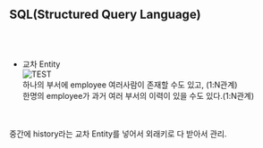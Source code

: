 


<h2>SQL(Structured Query Language)</h2>

<br><br>
- 교차 Entity <br>
![TEST](https://user-images.githubusercontent.com/41675375/70489157-3c312f00-1b3e-11ea-81fe-011b72e9c3a7.png)
<br>하나의 부서에 employee 여러사람이 존재할 수도 있고, (1:N관계)
<br>한명의 employee가 과거 여러 부서의 이력이 있을 수도 있다.(1:N관계)
<br>
<br>중간에 history라는 교차 Entity를 넣어서 외래키로 다 받아서 관리. 

